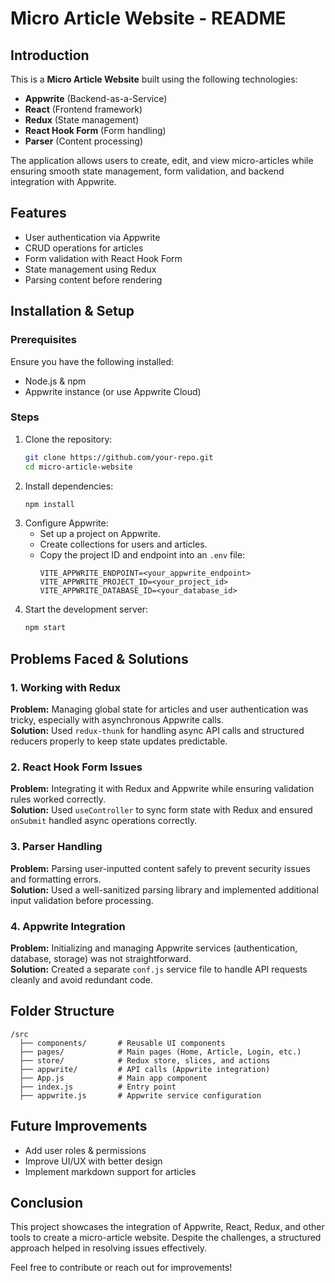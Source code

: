 # Micro Article Website - README  

## Introduction  
This is a **Micro Article Website** built using the following technologies:  
- **Appwrite** (Backend-as-a-Service)  
- **React** (Frontend framework)  
- **Redux** (State management)  
- **React Hook Form** (Form handling)  
- **Parser** (Content processing)  

The application allows users to create, edit, and view micro-articles while ensuring smooth state management, form validation, and backend integration with Appwrite.  

## Features  
- User authentication via Appwrite  
- CRUD operations for articles  
- Form validation with React Hook Form  
- State management using Redux  
- Parsing content before rendering  

## Installation & Setup  

### Prerequisites  
Ensure you have the following installed:  
- Node.js & npm  
- Appwrite instance (or use Appwrite Cloud)  

### Steps  
1. Clone the repository:  
   ```sh
   git clone https://github.com/your-repo.git
   cd micro-article-website
   ```  
2. Install dependencies:  
   ```sh
   npm install
   ```  
3. Configure Appwrite:  
   - Set up a project on Appwrite.  
   - Create collections for users and articles.  
   - Copy the project ID and endpoint into an `.env` file:  
     ```
     VITE_APPWRITE_ENDPOINT=<your_appwrite_endpoint>
     VITE_APPWRITE_PROJECT_ID=<your_project_id>
     VITE_APPWRITE_DATABASE_ID=<your_database_id>
     ```  
4. Start the development server:  
   ```sh
   npm start
   ```  

## Problems Faced & Solutions  

### 1. **Working with Redux**  
**Problem:** Managing global state for articles and user authentication was tricky, especially with asynchronous Appwrite calls.  
**Solution:** Used `redux-thunk` for handling async API calls and structured reducers properly to keep state updates predictable.  

### 2. **React Hook Form Issues**  
**Problem:** Integrating it with Redux and Appwrite while ensuring validation rules worked correctly.  
**Solution:** Used `useController` to sync form state with Redux and ensured `onSubmit` handled async operations correctly.  

### 3. **Parser Handling**  
**Problem:** Parsing user-inputted content safely to prevent security issues and formatting errors.  
**Solution:** Used a well-sanitized parsing library and implemented additional input validation before processing.  

### 4. **Appwrite Integration**  
**Problem:** Initializing and managing Appwrite services (authentication, database, storage) was not straightforward.  
**Solution:** Created a separate `conf.js` service file to handle API requests cleanly and avoid redundant code.  

## Folder Structure  
```
/src  
  ├── components/       # Reusable UI components  
  ├── pages/            # Main pages (Home, Article, Login, etc.)  
  ├── store/            # Redux store, slices, and actions  
  ├── appwrite/         # API calls (Appwrite integration)  
  ├── App.js            # Main app component  
  ├── index.js          # Entry point  
  ├── appwrite.js       # Appwrite service configuration  
```  

## Future Improvements  
- Add user roles & permissions  
- Improve UI/UX with better design  
- Implement markdown support for articles  

## Conclusion  
This project showcases the integration of Appwrite, React, Redux, and other tools to create a micro-article website. Despite the challenges, a structured approach helped in resolving issues effectively.  

Feel free to contribute or reach out for improvements!
